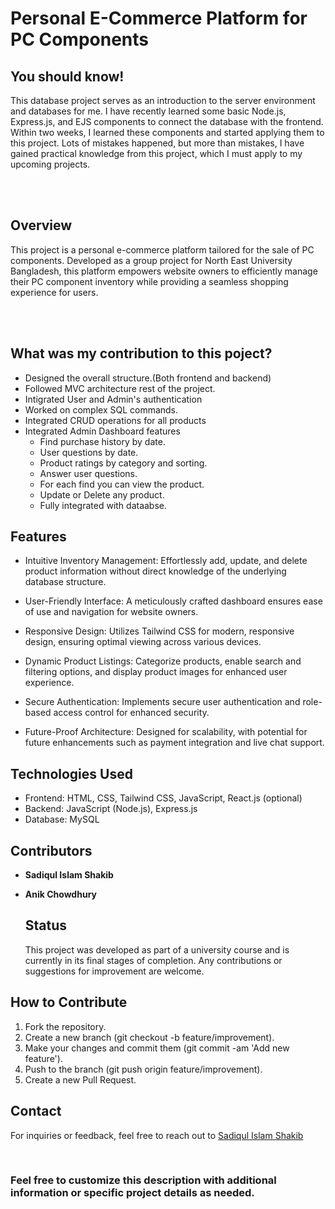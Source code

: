 # Personal E-Commerce Platform for PC Components

## You should know!
<p>This database project serves as an introduction to the server environment and databases for me. I have recently learned some basic Node.js, Express.js, and EJS components to connect the database with the frontend. Within two weeks, I learned these components and started applying them to this project. Lots of mistakes happened, but more than mistakes, I have gained practical knowledge from this project, which I must apply to my upcoming projects.</p>
<br><br>

## Overview

<p>This project is a personal e-commerce platform tailored for the sale of PC components. Developed as a group project for North East University Bangladesh, this platform empowers website owners to efficiently manage their PC component inventory while providing a seamless shopping experience for users.</p><br><br>

## What was my contribution to this poject?
- Designed the overall structure.(Both frontend and backend)
- Followed MVC architecture rest of the project.
- Intigrated User and Admin's authentication
- Worked on complex SQL commands.
- Integrated CRUD operations for all products
- Integrated Admin Dashboard features
  - Find purchase history by date.
  - User questions by date.
  - Product ratings by category and sorting.
  - Answer user questions.
  - For each find you can view the product.
  - Update or Delete any product.
  - Fully integrated with dataabse.

## Features

- Intuitive Inventory Management: Effortlessly add, update, and delete product information without direct knowledge of the underlying database structure.

- User-Friendly Interface: A meticulously crafted dashboard ensures ease of use and navigation for website owners.

- Responsive Design: Utilizes Tailwind CSS for modern, responsive design, ensuring optimal viewing across various devices.

- Dynamic Product Listings: Categorize products, enable search and filtering options, and display product images for enhanced user experience.

- Secure Authentication: Implements secure user authentication and role-based access control for enhanced security.

- Future-Proof Architecture: Designed for scalability, with potential for future enhancements such as payment integration and live chat support.


## Technologies Used

- Frontend: HTML, CSS, Tailwind CSS, JavaScript, React.js (optional)
- Backend: JavaScript (Node.js), Express.js
- Database: MySQL

## Contributors
- <b>Sadiqul Islam Shakib</b>
- <b>Anik Chowdhury</b>


  ## Status
  <p>This project was developed as part of a university course and is currently in its final stages of completion. Any contributions or suggestions for improvement are welcome.</p>

## How to Contribute

1. Fork the repository.
2. Create a new branch (git checkout -b feature/improvement).
3. Make your changes and commit them (git commit -am 'Add new feature').
4. Push to the branch (git push origin feature/improvement).
5. Create a new Pull Request.

## Contact

For inquiries or feedback, feel free to reach out to [Sadiqul Islam Shakib](sadiqul.islam.shakib21@gmail.com)

<br>

### Feel free to customize this description with additional information or specific project details as needed.
